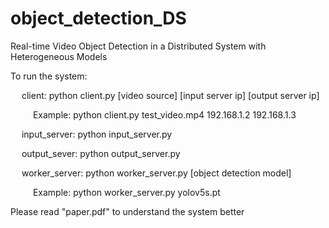 # object_detection_DS
Real-time Video Object Detection in a Distributed System with Heterogeneous Models

To run the system:

&emsp; client: python client.py [video source] [input server ip] [output server ip]

&emsp; &emsp; Example: python client.py test_video.mp4 192.168.1.2 192.168.1.3
  
&emsp; input_server: python input_server.py
  
&emsp; output_sever: python output_server.py
  
&emsp; worker_server: python worker_server.py [object detection model]

&emsp; &emsp; Example: python worker_server.py yolov5s.pt
  
  
Please read "paper.pdf" to understand the system better
